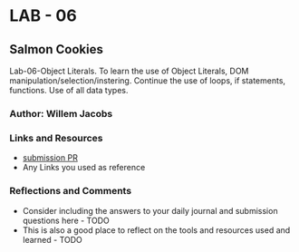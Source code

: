# LAB - 06

## Salmon Cookies

Lab-06-Object Literals. To learn the use of Object Literals, DOM manipulation/selection/instering. Continue the use of loops, if statements, functions. Use of all data types.

### Author: Willem Jacobs

### Links and Resources

* [submission PR](http://xyz.com)
* Any Links you used as reference

### Reflections and Comments

* Consider including the answers to your daily journal and submission questions here - TODO
* This is also a good place to reflect on the tools and resources used and learned - TODO
